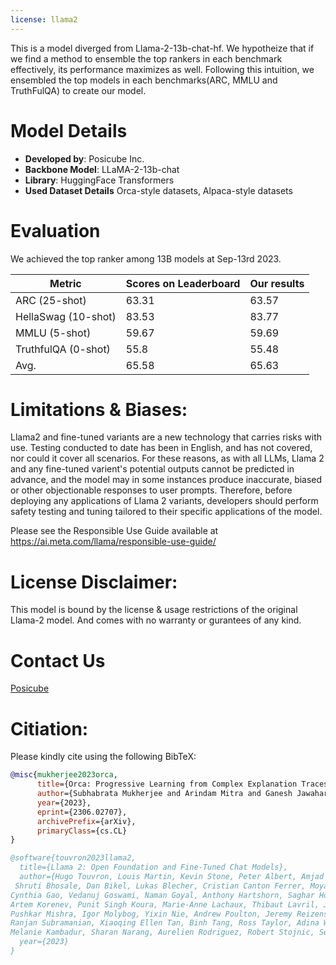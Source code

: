 ```yaml
---
license: llama2
---
```


This is a model diverged from Llama-2-13b-chat-hf. We hypotheize that if we find a method to ensemble the top rankers in each benchmark effectively, its performance maximizes as well. Following this intuition, we ensembled the top models in each benchmarks(ARC, MMLU and TruthFulQA) to create our model.

# Model Details
- **Developed by**: Posicube Inc. 
- **Backbone Model**: LLaMA-2-13b-chat
- **Library**: HuggingFace Transformers
- **Used Dataset Details**
  Orca-style datasets, Alpaca-style datasets


# Evaluation 
We achieved the top ranker among 13B models at Sep-13rd 2023.

| Metric              |Scores on Leaderboard| Our results |
|---------------------|---------------------|-------------|
| ARC (25-shot)       | 63.31 | 63.57 |
| HellaSwag (10-shot) | 83.53 | 83.77 |
| MMLU (5-shot)       | 59.67 | 59.69 |
| TruthfulQA (0-shot) | 55.8  | 55.48 |
| Avg.                | 65.58 | 65.63 |

# Limitations & Biases:
Llama2 and fine-tuned variants are a new technology that carries risks with use. Testing conducted to date has been in English, and has not covered, nor could it cover all scenarios. For these reasons, as with all LLMs, Llama 2 and any fine-tuned varient's potential outputs cannot be predicted in advance, and the model may in some instances produce inaccurate, biased or other objectionable responses to user prompts. Therefore, before deploying any applications of Llama 2 variants, developers should perform safety testing and tuning tailored to their specific applications of the model.

Please see the Responsible Use Guide available at https://ai.meta.com/llama/responsible-use-guide/

# License Disclaimer:
This model is bound by the license & usage restrictions of the original Llama-2 model. And comes with no warranty or gurantees of any kind.

# Contact Us
[Posicube](https://www.posicube.com/)

# Citiation:
Please kindly cite using the following BibTeX:

```bibtex
@misc{mukherjee2023orca,
      title={Orca: Progressive Learning from Complex Explanation Traces of GPT-4}, 
      author={Subhabrata Mukherjee and Arindam Mitra and Ganesh Jawahar and Sahaj Agarwal and Hamid Palangi and Ahmed Awadallah},
      year={2023},
      eprint={2306.02707},
      archivePrefix={arXiv},
      primaryClass={cs.CL}
}
```

```bibtex
@software{touvron2023llama2,
  title={Llama 2: Open Foundation and Fine-Tuned Chat Models},
  author={Hugo Touvron, Louis Martin, Kevin Stone, Peter Albert, Amjad Almahairi, Yasmine Babaei, Nikolay Bashlykov, Soumya Batra, Prajjwal Bhargava,
 Shruti Bhosale, Dan Bikel, Lukas Blecher, Cristian Canton Ferrer, Moya Chen, Guillem Cucurull, David Esiobu, Jude Fernandes, Jeremy Fu, Wenyin Fu, Brian Fuller,
Cynthia Gao, Vedanuj Goswami, Naman Goyal, Anthony Hartshorn, Saghar Hosseini, Rui Hou, Hakan Inan, Marcin Kardas, Viktor Kerkez Madian Khabsa, Isabel Kloumann,
Artem Korenev, Punit Singh Koura, Marie-Anne Lachaux, Thibaut Lavril, Jenya Lee, Diana Liskovich, Yinghai Lu, Yuning Mao, Xavier Martinet, Todor Mihaylov,
Pushkar Mishra, Igor Molybog, Yixin Nie, Andrew Poulton, Jeremy Reizenstein, Rashi Rungta, Kalyan Saladi, Alan Schelten, Ruan Silva, Eric Michael Smith,
Ranjan Subramanian, Xiaoqing Ellen Tan, Binh Tang, Ross Taylor, Adina Williams, Jian Xiang Kuan, Puxin Xu , Zheng Yan, Iliyan Zarov, Yuchen Zhang, Angela Fan,
Melanie Kambadur, Sharan Narang, Aurelien Rodriguez, Robert Stojnic, Sergey Edunov, Thomas Scialom},
  year={2023}
}
```